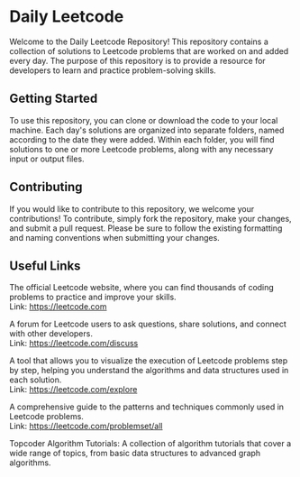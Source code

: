 # Daily Leetcode 
Welcome to the Daily Leetcode Repository! This repository contains a collection of solutions to Leetcode problems that are worked on and added every day. The purpose of this repository is to provide a resource for developers to learn and practice problem-solving skills.

## Getting Started
To use this repository, you can clone or download the code to your local machine. Each day's solutions are organized into separate folders, named according to the date they were added. Within each folder, you will find solutions to one or more Leetcode problems, along with any necessary input or output files.

## Contributing
If you would like to contribute to this repository, we welcome your contributions! To contribute, simply fork the repository, make your changes, and submit a pull request. Please be sure to follow the existing formatting and naming conventions when submitting your changes.

## Useful Links
The official Leetcode website, where you can find thousands of coding problems to practice and improve your skills.<br>
Link: https://leetcode.com

A forum for Leetcode users to ask questions, share solutions, and connect with other developers.<br>
Link: https://leetcode.com/discuss

A tool that allows you to visualize the execution of Leetcode problems step by step, helping you understand the algorithms and data structures used in each solution.<br>
Link: https://leetcode.com/explore

A comprehensive guide to the patterns and techniques commonly used in Leetcode problems. <br> 
Link: https://leetcode.com/problemset/all

Topcoder Algorithm Tutorials: A collection of algorithm tutorials that cover a wide range of topics, from basic data structures to advanced graph algorithms.

